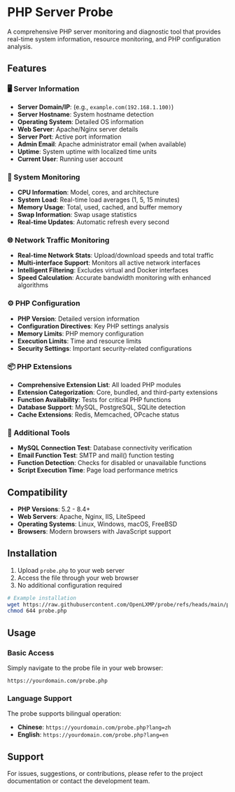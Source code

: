 # PHP Server Probe

A comprehensive PHP server monitoring and diagnostic tool that provides real-time system information, resource monitoring, and PHP configuration analysis.

## Features

### 🖥️ Server Information
- **Server Domain/IP**:  (e.g., `example.com(192.168.1.100)`)
- **Server Hostname**: System hostname detection
- **Operating System**: Detailed OS information
- **Web Server**: Apache/Nginx server details
- **Server Port**: Active port information
- **Admin Email**: Apache administrator email (when available)
- **Uptime**: System uptime with localized time units
- **Current User**: Running user account

### 💾 System Monitoring
- **CPU Information**: Model, cores, and architecture
- **System Load**: Real-time load averages (1, 5, 15 minutes)
- **Memory Usage**: Total, used, cached, and buffer memory
- **Swap Information**: Swap usage statistics
- **Real-time Updates**: Automatic refresh every second

### 🌐 Network Traffic Monitoring
- **Real-time Network Stats**: Upload/download speeds and total traffic
- **Multi-interface Support**: Monitors all active network interfaces
- **Intelligent Filtering**: Excludes virtual and Docker interfaces
- **Speed Calculation**: Accurate bandwidth monitoring with enhanced algorithms

### ⚙️ PHP Configuration
- **PHP Version**: Detailed version information
- **Configuration Directives**: Key PHP settings analysis
- **Memory Limits**: PHP memory configuration
- **Execution Limits**: Time and resource limits
- **Security Settings**: Important security-related configurations

### 📦 PHP Extensions
- **Comprehensive Extension List**: All loaded PHP modules
- **Extension Categorization**: Core, bundled, and third-party extensions
- **Function Availability**: Tests for critical PHP functions
- **Database Support**: MySQL, PostgreSQL, SQLite detection
- **Cache Extensions**: Redis, Memcached, OPcache status

### 🔧 Additional Tools
- **MySQL Connection Test**: Database connectivity verification
- **Email Function Test**: SMTP and mail() function testing
- **Function Detection**: Checks for disabled or unavailable functions
- **Script Execution Time**: Page load performance metrics

## Compatibility

- **PHP Versions**: 5.2 - 8.4+
- **Web Servers**: Apache, Nginx, IIS, LiteSpeed
- **Operating Systems**: Linux, Windows, macOS, FreeBSD
- **Browsers**: Modern browsers with JavaScript support

## Installation

1. Upload `probe.php` to your web server
2. Access the file through your web browser
3. No additional configuration required

```bash
# Example installation
wget https://raw.githubusercontent.com/OpenLXMP/probe/refs/heads/main/probe.php
chmod 644 probe.php
```

## Usage

### Basic Access
Simply navigate to the probe file in your web browser:
```
https://yourdomain.com/probe.php
```

### Language Support
The probe supports bilingual operation:
- **Chinese**: `https://yourdomain.com/probe.php?lang=zh`
- **English**: `https://yourdomain.com/probe.php?lang=en`


## Support

For issues, suggestions, or contributions, please refer to the project documentation or contact the development team.